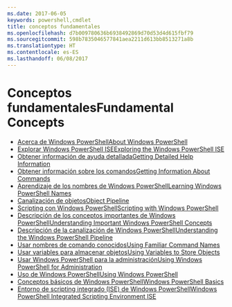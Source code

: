```yaml
---
ms.date: 2017-06-05
keywords: powershell,cmdlet
title: conceptos fundamentales
ms.openlocfilehash: d7b009780636b6938492869d70d53d4d615fbf79
ms.sourcegitcommit: 598b7835046577841aea2211d613bb8513271a8b
ms.translationtype: HT
ms.contentlocale: es-ES
ms.lasthandoff: 06/08/2017
---
```

#  <a name="fundamental-concepts"></a><span data-ttu-id="38816-103">Conceptos fundamentales</span><span class="sxs-lookup"><span data-stu-id="38816-103">Fundamental Concepts</span></span>

-  [<span data-ttu-id="38816-104">Acerca de Windows PowerShell</span><span class="sxs-lookup"><span data-stu-id="38816-104">About Windows PowerShell</span></span>](fundamental/About-Windows-PowerShell.md)
-  [<span data-ttu-id="38816-105">Explorar Windows PowerShell ISE</span><span class="sxs-lookup"><span data-stu-id="38816-105">Exploring the Windows PowerShell ISE</span></span>](fundamental/Exploring-the-Windows-PowerShell-ISE.md)
-  [<span data-ttu-id="38816-106">Obtener información de ayuda detallada</span><span class="sxs-lookup"><span data-stu-id="38816-106">Getting Detailed Help Information</span></span>](fundamental/Getting-Detailed-Help-Information.md)
-  [<span data-ttu-id="38816-107">Obtener información sobre los comandos</span><span class="sxs-lookup"><span data-stu-id="38816-107">Getting Information About Commands</span></span>](fundamental/Getting-Information-About-Commands.md)
-  [<span data-ttu-id="38816-108">Aprendizaje de los nombres de Windows PowerShell</span><span class="sxs-lookup"><span data-stu-id="38816-108">Learning Windows PowerShell Names</span></span>](fundamental/Learning-Windows-PowerShell-Names.md)
-  [<span data-ttu-id="38816-109">Canalización de objetos</span><span class="sxs-lookup"><span data-stu-id="38816-109">Object Pipeline</span></span>](fundamental/Object-Pipeline.md)
-  [<span data-ttu-id="38816-110">Scripting con Windows PowerShell</span><span class="sxs-lookup"><span data-stu-id="38816-110">Scripting with Windows PowerShell</span></span>](fundamental/Scripting-with-Windows-PowerShell.md)
-  [<span data-ttu-id="38816-111">Descripción de los conceptos importantes de Windows PowerShell</span><span class="sxs-lookup"><span data-stu-id="38816-111">Understanding Important Windows PowerShell Concepts</span></span>](fundamental/Understanding-Important-Windows-PowerShell-Concepts.md)
-  [<span data-ttu-id="38816-112">Descripción de la canalización de Windows PowerShell</span><span class="sxs-lookup"><span data-stu-id="38816-112">Understanding the Windows PowerShell Pipeline</span></span>](fundamental/Understanding-the-Windows-PowerShell-Pipeline.md)
-  [<span data-ttu-id="38816-113">Usar nombres de comando conocidos</span><span class="sxs-lookup"><span data-stu-id="38816-113">Using Familiar Command Names</span></span>](fundamental/Using-Familiar-Command-Names.md)
-  [<span data-ttu-id="38816-114">Usar variables para almacenar objetos</span><span class="sxs-lookup"><span data-stu-id="38816-114">Using Variables to Store Objects</span></span>](fundamental/Using-Variables-to-Store-Objects.md)
-  [<span data-ttu-id="38816-115">Usar Windows PowerShell para la administración</span><span class="sxs-lookup"><span data-stu-id="38816-115">Using Windows PowerShell for Administration</span></span>](fundamental/Using-Windows-PowerShell-for-Administration.md)
-  [<span data-ttu-id="38816-116">Uso de Windows PowerShell</span><span class="sxs-lookup"><span data-stu-id="38816-116">Using Windows PowerShell</span></span>](fundamental/Using-Windows-PowerShell.md)
-  [<span data-ttu-id="38816-117">Conceptos básicos de Windows PowerShell</span><span class="sxs-lookup"><span data-stu-id="38816-117">Windows PowerShell Basics</span></span>](fundamental/Windows-PowerShell-Basics.md)
-  [<span data-ttu-id="38816-118">Entorno de scripting integrado (ISE) de Windows PowerShell</span><span class="sxs-lookup"><span data-stu-id="38816-118">Windows PowerShell Integrated Scripting Environment  ISE </span></span>](fundamental/Windows-PowerShell-Integrated-Scripting-Environment--ISE-.md)

